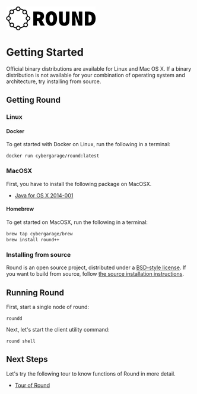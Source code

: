 ![round_logo](../img/round_logo.png)

# Getting Started

Official binary distributions are available for Linux and Mac OS X. If a binary distribution is not available for your combination of operating system and architecture, try installing from source.

## Getting Round

### Linux

#### Docker

To get started with Docker on Linux, run the following in a terminal:

```
docker run cybergarage/round:latest
```

### MacOSX

First, you have to install the following package on MacOSX.

- [Java for OS X 2014-001](http://support.apple.com/kb/DL1572)

#### Homebrew

To get started on MacOSX, run the following in a terminal:

```
brew tap cybergarage/brew
brew install round++
```

### Installing from source

Round is an open source project, distributed under a [BSD-style license](../LICENSE). If you want to  build from source, follow [the source installation instructions](./round_install_from_source.md).

## Running Round

First, start a single node of round:

```
roundd
```

Next, let's start the client utility command:

```
round shell
```

## Next Steps

Let's try the following tour to know functions of Round in more detail.

- [Tour of Round](./round_tour.md)

